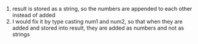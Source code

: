 1. result is stored as a string, so the numbers are appended to each other instead of added
2. I would fix it by type casting num1 and num2, so that when they are added and stored into result, they are added as numbers and not as strings
